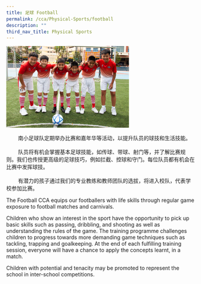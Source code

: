 ```yaml
---
title: 足球 Football
permalink: /cca/Physical-Sports/football
description: ""
third_nav_title: Physical Sports
---
```

<img src="/images/Football.jpeg" 
     style="width:65%">

<p>&nbsp; &nbsp; &nbsp; &nbsp; 南小足球队定期举办比赛和嘉年华等活动，以提升队员的球技和生活技能。<br><br> &nbsp; &nbsp; &nbsp; &nbsp; 队员将有机会掌握基本足球技能，如传球、带球、射门等，并了解比赛规则。我们也传授更高级的足球技巧，例如拦截、控球和守门。每位队员都有机会在比赛中发挥球技。<br><br> &nbsp; &nbsp; &nbsp; &nbsp; 有潜力的孩子通过我们的专业教练和教师团队的选拔，将进入校队，代表学校参加比赛。</p>
<p>The Football CCA equips our footballers with life skills through regular game exposure to football matches and carnivals.</p>
<p>Children who show an interest in the sport have the opportunity to pick up basic skills such as passing, dribbling, and shooting as well as understanding the rules of the game. The training programme challenges children to progress towards more demanding game techniques such as tackling, trapping and goalkeeping. At the end of each fulfilling training session, everyone will have a chance to apply the concepts learnt, in a match.</p>
<p>Children with potential and tenacity may be promoted to represent the school in inter-school competitions.</p>